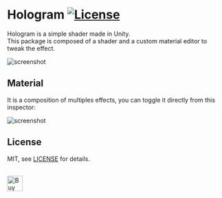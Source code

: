 Hologram [![License](https://img.shields.io/badge/license-MIT-lightgrey.svg?style=flat)](http://mit-license.org)
==========

Hologram is a simple shader made in Unity.<br>
This package is composed of a shader and a custom material editor to tweak the effect. 

 ![screenshot](Screenshots/screen00.gif)
 
Material
-------

It is a composition of multiples effects, you can toggle it directly from this inspector:

 ![screenshot](http://i.imgur.com/8AWSkCZ.png)

 License
-------

MIT, see [LICENSE](LICENSE) for details.

<br>
<a href='https://ko-fi.com/Y8Y0B9TU' target='_blank'><img height='36' style='border:0px;height:36px;' src='https://az743702.vo.msecnd.net/cdn/kofi5.png?v=0' border='0' alt='Buy Me a Coffee at ko-fi.com' /></a>
